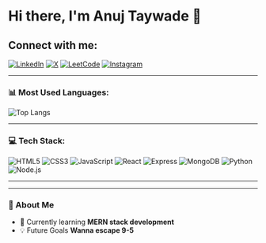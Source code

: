 # Hi there, I'm Anuj Taywade 👋

## Connect with me:
[![LinkedIn](https://img.shields.io/badge/LinkedIn-0077B5?style=for-the-badge&logo=linkedin&logoColor=white)](https://www.linkedin.com/in/anuj-taywade-326881270/)
[![X](https://img.shields.io/badge/X-000000?style=for-the-badge&logo=x&logoColor=white)](https://x.com/Anujjj69)
[![LeetCode](https://img.shields.io/badge/LeetCode-FFA116?style=for-the-badge&logo=leetcode&logoColor=white)](https://leetcode.com/u/anuj_taywade07/)
[![Instagram](https://img.shields.io/badge/Instagram-E4405F?style=for-the-badge&logo=instagram&logoColor=white)](https://www.instagram.com/anuj_taywade07/)

---

### 📊 Most Used Languages:
![Top Langs](https://github-readme-stats.vercel.app/api/top-langs/?username=anujtaywade&layout=compact&theme=tokyonight&border_radius=10)

---

### 💻 Tech Stack:

![HTML5](https://img.shields.io/badge/HTML5-E34F26?style=for-the-badge&logo=html5&logoColor=white)
![CSS3](https://img.shields.io/badge/CSS3-1572B6?style=for-the-badge&logo=css3&logoColor=white)
![JavaScript](https://img.shields.io/badge/JavaScript-323330?style=for-the-badge&logo=javascript&logoColor=F7DF1E)
![React](https://img.shields.io/badge/React-20232A?style=for-the-badge&logo=react&logoColor=61DAFB)
![Express](https://img.shields.io/badge/Express.js-404D59?style=for-the-badge)
![MongoDB](https://img.shields.io/badge/MongoDB-4EA94B?style=for-the-badge&logo=mongodb&logoColor=white)
![Python](https://img.shields.io/badge/Python-3776AB?style=for-the-badge&logo=python&logoColor=white)
![Node.js](https://img.shields.io/badge/Node.js-339933?style=for-the-badge&logo=nodedotjs&logoColor=white)

---



---

### 🌟 About Me
- 🌱 Currently learning **MERN stack development**
- 💡 Future Goals **Wanna escape 9-5**


